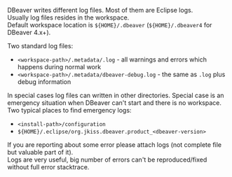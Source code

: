 DBeaver writes different log files. Most of them are Eclipse logs.  
Usually log files resides in the workspace.  
Default workspace location is `${HOME}/.dbeaver` (`${HOME}/.dbeaver4` for DBeaver 4.x+).  

Two standard log files:
- `<workspace-path>/.metadata/.log` - all warnings and errors which happens during normal work
- `<workspace-path>/.metadata/dbeaver-debug.log` - the same as `.log` plus debug information

In special cases log files can written in other directories. Special case is an emergency situation when DBeaver can't start and there is no workspace.
Two typical places to find emergency logs:

- `<install-path>/configuration`
- `${HOME}/.eclipse/org.jkiss.dbeaver.product_<dbeaver-version>`

If you are reporting about some error please attach logs (not complete file but valuable part of it).  
Logs are very useful, big number of errors can't be reproduced/fixed without full error stacktrace.
